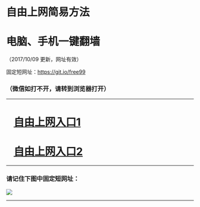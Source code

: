 ﻿# 自由上网简易方法

# 电脑、手机一键翻墙

（2017/10/09 更新，网址有效）

固定短网址：https://git.io/free99

### （微信如打不开，请转到浏览器打开）


***





# &nbsp;&nbsp; <a href="http://ft1056531454.fwq-tz-1001.info/fwqtz01.html?t=10090016918 " target="_blank">自由上网入口1</a>
# &nbsp;&nbsp; <a href="http://ft1074426766.fwq-tz-1002.info/fwqtz02.html?t=100900120690 " target="_blank">自由上网入口2</a>
***

### 请记住下图中固定短网址：

<img src="https://s3-us-west-2.amazonaws.com/fwq-1001/yjfq-20170905okok.png" /> 


***

